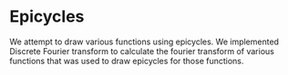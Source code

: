 # Epicycles
We attempt to draw various functions using epicycles. We implemented Discrete Fourier transform to calculate the fourier transform of various functions that was used to draw epicycles for those functions.
